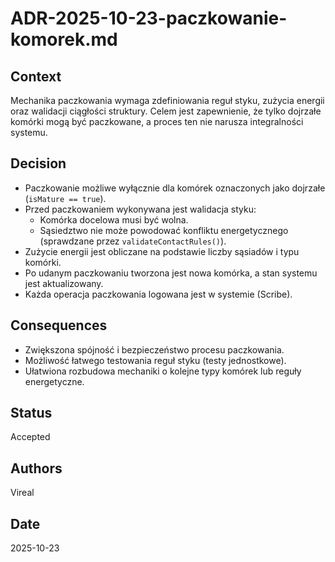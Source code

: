 # ADR-2025-10-23-paczkowanie-komorek.md

## Context
Mechanika paczkowania wymaga zdefiniowania reguł styku, zużycia energii oraz walidacji ciągłości struktury. Celem jest zapewnienie, że tylko dojrzałe komórki mogą być paczkowane, a proces ten nie narusza integralności systemu.

## Decision
- Paczkowanie możliwe wyłącznie dla komórek oznaczonych jako dojrzałe (`isMature == true`).
- Przed paczkowaniem wykonywana jest walidacja styku:
    - Komórka docelowa musi być wolna.
    - Sąsiedztwo nie może powodować konfliktu energetycznego (sprawdzane przez `validateContactRules()`).
- Zużycie energii jest obliczane na podstawie liczby sąsiadów i typu komórki.
- Po udanym paczkowaniu tworzona jest nowa komórka, a stan systemu jest aktualizowany.
- Każda operacja paczkowania logowana jest w systemie (Scribe).

## Consequences
- Zwiększona spójność i bezpieczeństwo procesu paczkowania.
- Możliwość łatwego testowania reguł styku (testy jednostkowe).
- Ułatwiona rozbudowa mechaniki o kolejne typy komórek lub reguły energetyczne.

## Status
Accepted

## Authors
Vireal

## Date
2025-10-23
